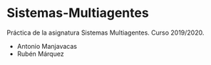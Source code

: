 # Sistemas-Multiagentes
Práctica de la asignatura Sistemas Multiagentes. Curso 2019/2020.

- Antonio Manjavacas
- Rubén Márquez
